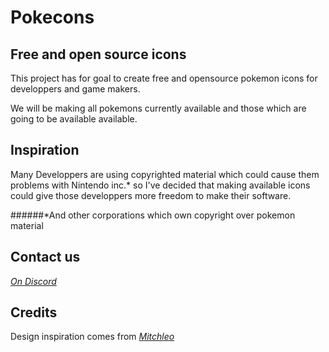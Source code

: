 # Pokecons
## Free and open source icons 

This project has for goal to create free and opensource pokemon icons for developpers and game makers.

We will be making all pokemons currently available and those which are going to be available available.

## Inspiration

Many Developpers are using copyrighted material which could cause them problems with Nintendo inc.* so I've decided that making available icons could give those developpers more freedom to make their software.

######*And other corporations which own copyright over pokemon material
## Contact us

*[On Discord](https://discord.gg/x3faacm)*

## Credits

Design inspiration comes from *[Mitchleo](https://imgur.com/a/K96Nu)*
